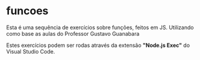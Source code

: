 # funcoes
Esta é uma sequência de exercícios sobre funções, feitos em JS. Utilizando como base as aulas do Professor Gustavo Guanabara

Estes exercícios podem ser rodas através da extensão <strong>"Node.js Exec"</strong> do Visual Studio Code.
